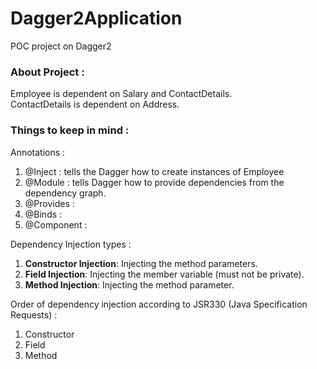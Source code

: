 # Dagger2Application
POC project on Dagger2

### About Project : 
Employee is dependent on Salary and ContactDetails. <br>
ContactDetails is dependent on Address.


### Things to keep in mind :
Annotations : 
1. @Inject : tells the Dagger how to create instances of Employee
2. @Module : tells Dagger how to provide dependencies from the dependency graph. 
3. @Provides :
4. @Binds : 
5. @Component : 

Dependency Injection types :
1. <b>Constructor Injection</b>: Injecting the method parameters.
2. <b>Field Injection</b>: Injecting the member variable (must not be private).
3. <b>Method Injection</b>: Injecting the method parameter.

Order of dependency injection according to JSR330 (Java Specification Requests) :
1. Constructor
2. Field
3. Method
